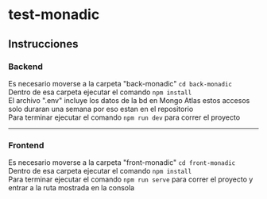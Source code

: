 # test-monadic

## Instrucciones

### Backend
Es necesario moverse a la carpeta "back-monadic" `cd back-monadic`<br />
Dentro de esa carpeta ejecutar el comando `npm install`<br />
El archivo ".env" incluye los datos de la bd en Mongo Atlas estos accesos solo duraran una semana por eso estan en el repositorio<br />
Para terminar ejecutar el comando `npm run dev` para correr el proyecto


---

### Frontend
Es necesario moverse a la carpeta "front-monadic" `cd front-monadic`<br />
Dentro de esa carpeta ejecutar el comando `npm install`<br />
Para terminar ejecutar el comando `npm run serve` para correr el proyecto y entrar a la ruta mostrada en la consola